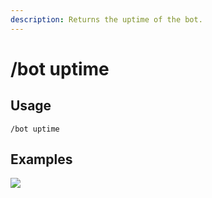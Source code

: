 ```yaml
---
description: Returns the uptime of the bot.
---
```


# /bot uptime

## Usage

```
/bot uptime
```

## Examples

![](https://github.com/user-attachments/assets/09450e19-71f9-4af8-99e3-57fc084fe2d2)